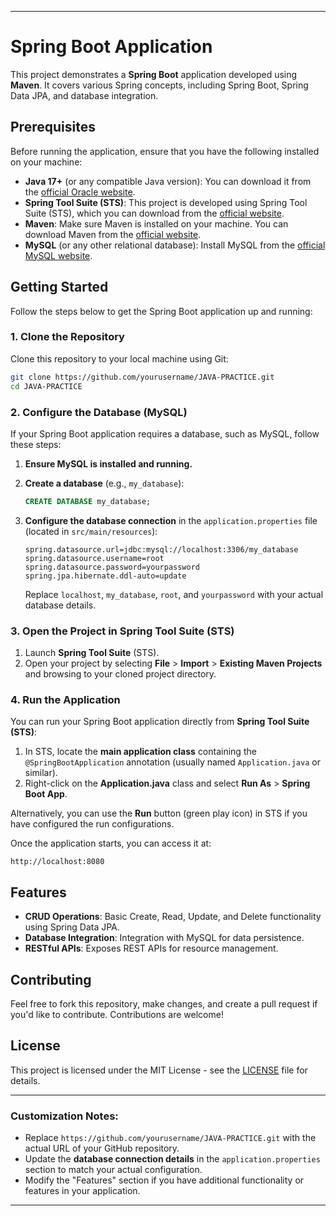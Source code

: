 
---

# Spring Boot Application

This project demonstrates a **Spring Boot** application developed using **Maven**. It covers various Spring concepts, including Spring Boot, Spring Data JPA, and database integration.

## Prerequisites

Before running the application, ensure that you have the following installed on your machine:

- **Java 17+** (or any compatible Java version): You can download it from the [official Oracle website](https://www.oracle.com/java/technologies/javase-jdk17-downloads.html).
- **Spring Tool Suite (STS)**: This project is developed using Spring Tool Suite (STS), which you can download from the [official website](https://spring.io/tools).
- **Maven**: Make sure Maven is installed on your machine. You can download Maven from the [official website](https://maven.apache.org/download.cgi).
- **MySQL** (or any other relational database): Install MySQL from the [official MySQL website](https://dev.mysql.com/downloads/installer/).

## Getting Started

Follow the steps below to get the Spring Boot application up and running:

### 1. Clone the Repository

Clone this repository to your local machine using Git:

```bash
git clone https://github.com/yourusername/JAVA-PRACTICE.git
cd JAVA-PRACTICE
```

### 2. Configure the Database (MySQL)

If your Spring Boot application requires a database, such as MySQL, follow these steps:

1. **Ensure MySQL is installed and running.**
2. **Create a database** (e.g., `my_database`):

   ```sql
   CREATE DATABASE my_database;
   ```

3. **Configure the database connection** in the `application.properties` file (located in `src/main/resources`):

   ```properties
   spring.datasource.url=jdbc:mysql://localhost:3306/my_database
   spring.datasource.username=root
   spring.datasource.password=yourpassword
   spring.jpa.hibernate.ddl-auto=update
   ```

   Replace `localhost`, `my_database`, `root`, and `yourpassword` with your actual database details.

### 3. Open the Project in Spring Tool Suite (STS)

1. Launch **Spring Tool Suite** (STS).
2. Open your project by selecting **File** > **Import** > **Existing Maven Projects** and browsing to your cloned project directory.

### 4. Run the Application

You can run your Spring Boot application directly from **Spring Tool Suite (STS)**:

1. In STS, locate the **main application class** containing the `@SpringBootApplication` annotation (usually named `Application.java` or similar).
2. Right-click on the **Application.java** class and select **Run As** > **Spring Boot App**.

Alternatively, you can use the **Run** button (green play icon) in STS if you have configured the run configurations.

Once the application starts, you can access it at:

```
http://localhost:8080
```

## Features

- **CRUD Operations**: Basic Create, Read, Update, and Delete functionality using Spring Data JPA.
- **Database Integration**: Integration with MySQL for data persistence.
- **RESTful APIs**: Exposes REST APIs for resource management.

## Contributing

Feel free to fork this repository, make changes, and create a pull request if you'd like to contribute. Contributions are welcome!

## License

This project is licensed under the MIT License - see the [LICENSE](LICENSE) file for details.

---

### Customization Notes:
- Replace `https://github.com/yourusername/JAVA-PRACTICE.git` with the actual URL of your GitHub repository.
- Update the **database connection details** in the `application.properties` section to match your actual configuration.
- Modify the "Features" section if you have additional functionality or features in your application.

---
